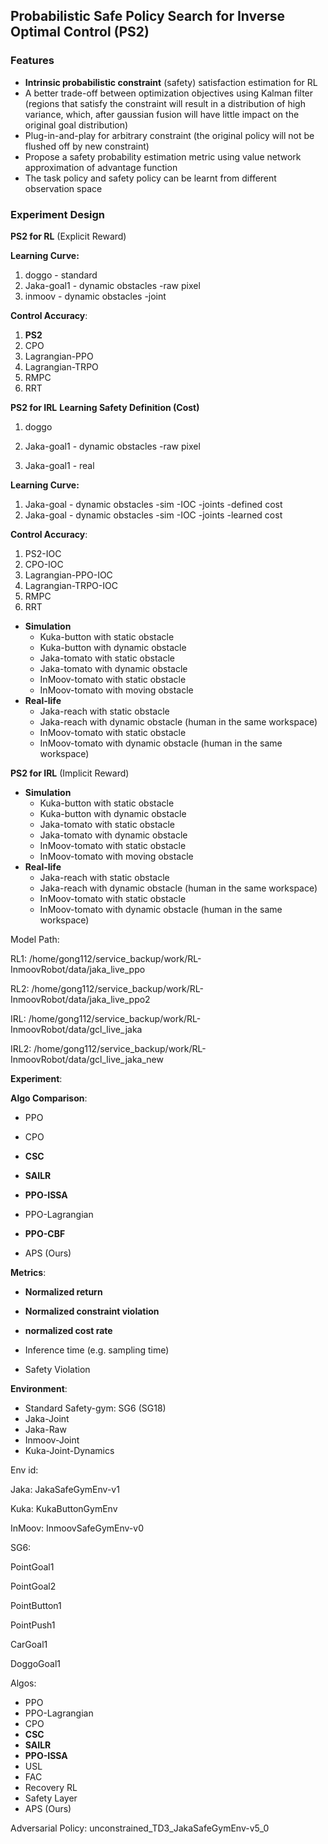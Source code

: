 ## Probabilistic Safe Policy Search for Inverse Optimal Control (PS2)

### Features

+ **Intrinsic probabilistic constraint** (safety) satisfaction estimation for RL 
+ A better trade-off between optimization objectives using Kalman filter (regions that satisfy the constraint will result in a distribution of high variance, which, after gaussian fusion will have little impact on the original goal distribution)
+ Plug-in-and-play for arbitrary constraint (the original policy will not be flushed off by new constraint)
+ Propose a safety probability estimation metric using value network approximation of advantage function
+ The task policy and safety policy can be learnt from different observation space

### Experiment Design

**PS2 for RL** (Explicit Reward)

**Learning Curve:**

1. doggo - standard
2. Jaka-goal1 - dynamic obstacles -raw pixel
3. inmoov - dynamic obstacles -joint

**Control Accuracy**:

1. **PS2**
2. CPO
3. Lagrangian-PPO
4. Lagrangian-TRPO
5. RMPC
6. RRT

**PS2 for IRL**
**Learning Safety Definition (Cost)**

1. doggo

1. Jaka-goal1 - dynamic obstacles -raw pixel
2. Jaka-goal1 - real

**Learning Curve:**

1. Jaka-goal - dynamic obstacles -sim -IOC -joints -defined cost
2. Jaka-goal - dynamic obstacles -sim -IOC -joints -learned cost

**Control Accuracy**:

1. PS2-IOC
2. CPO-IOC
3. Lagrangian-PPO-IOC
4. Lagrangian-TRPO-IOC
5. RMPC
6. RRT



+ **Simulation**
  + Kuka-button with static obstacle
  + Kuka-button with dynamic obstacle
  + Jaka-tomato with static obstacle
  + Jaka-tomato with dynamic obstacle
  + InMoov-tomato with static obstacle
  + InMoov-tomato with moving obstacle
+ **Real-life**
  + Jaka-reach with static obstacle
  + Jaka-reach with dynamic obstacle (human in the same workspace)
  + InMoov-tomato with static obstacle
  + InMoov-tomato with dynamic obstacle (human in the same workspace)



**PS2 for IRL** (Implicit Reward)

+ **Simulation**
  + Kuka-button with static obstacle
  + Kuka-button with dynamic obstacle
  + Jaka-tomato with static obstacle
  + Jaka-tomato with dynamic obstacle
  + InMoov-tomato with static obstacle
  + InMoov-tomato with moving obstacle
+ **Real-life**
  + Jaka-reach with static obstacle
  + Jaka-reach with dynamic obstacle (human in the same workspace)
  + InMoov-tomato with static obstacle
  + InMoov-tomato with dynamic obstacle (human in the same workspace)



Model Path:

RL1: /home/gong112/service_backup/work/RL-InmoovRobot/data/jaka_live_ppo

RL2: /home/gong112/service_backup/work/RL-InmoovRobot/data/jaka_live_ppo2

IRL: /home/gong112/service_backup/work/RL-InmoovRobot/data/gcl_live_jaka

IRL2: /home/gong112/service_backup/work/RL-InmoovRobot/data/gcl_live_jaka_new



**Experiment**:

**Algo Comparison**:

+ PPO

+ CPO

+ **CSC**
+ **SAILR**

+ **PPO-ISSA**

+ PPO-Lagrangian

+ **PPO-CBF**

+ APS (Ours)



**Metrics**:

+ **Normalized return**

+ **Normalized constraint violation**

+ **normalized cost rate**
+ Inference time (e.g. sampling time)
+ Safety Violation



**Environment**:

+ Standard Safety-gym: SG6 (SG18)
+ Jaka-Joint
+ Jaka-Raw
+ Inmoov-Joint
+ Kuka-Joint-Dynamics



Env id:

Jaka: JakaSafeGymEnv-v1

Kuka: KukaButtonGymEnv

InMoov: InmoovSafeGymEnv-v0

SG6: 

PointGoal1

PointGoal2

PointButton1

PointPush1

CarGoal1

DoggoGoal1



Algos:

+ PPO
+ PPO-Lagrangian
+ CPO
+ **CSC**
+ **SAILR**
+ **PPO-ISSA**
+ USL
+ FAC
+ Recovery RL
+ Safety Layer
+ APS (Ours)



Adversarial Policy: unconstrained_TD3_JakaSafeGymEnv-v5_0



